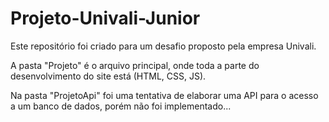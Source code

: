 # Projeto-Univali-Junior

Este repositório foi criado para um desafio proposto pela empresa Univali.

A pasta "Projeto" é o arquivo principal, onde toda a parte do desenvolvimento do site está (HTML, CSS, JS).

Na pasta "ProjetoApi" foi uma tentativa de elaborar uma API para o acesso a um banco de dados, porém não foi implementado...
